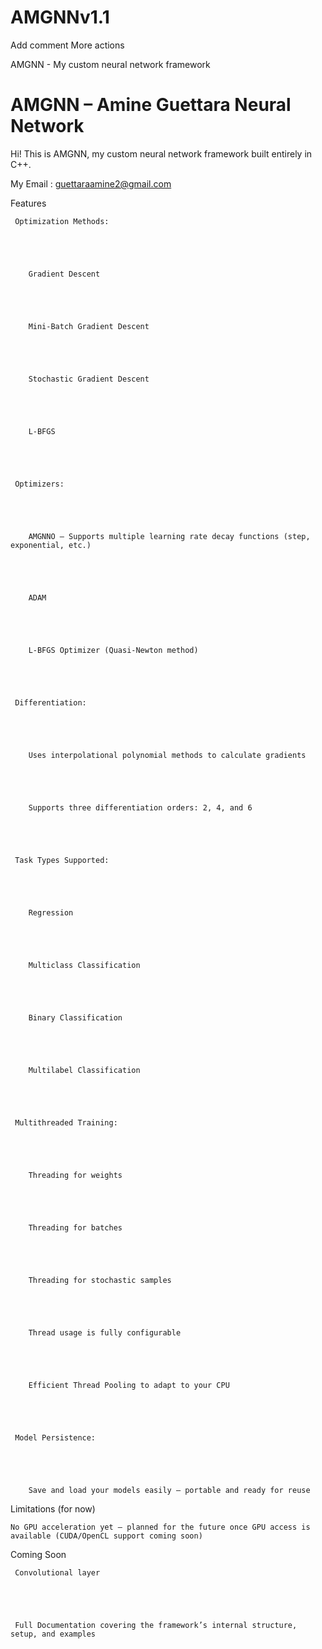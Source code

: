 # AMGNNv1.1
Add comment
More actions


AMGNN - My custom neural network framework





# AMGNN – Amine Guettara Neural Network





Hi! This is AMGNN, my custom neural network framework built entirely in C++.





My Email : guettaraamine2@gmail.com





Features





     Optimization Methods:





        Gradient Descent





        Mini-Batch Gradient Descent





        Stochastic Gradient Descent





        L-BFGS





     Optimizers:





        AMGNNO – Supports multiple learning rate decay functions (step, exponential, etc.)





        ADAM





        L-BFGS Optimizer (Quasi-Newton method)





     Differentiation:





        Uses interpolational polynomial methods to calculate gradients





        Supports three differentiation orders: 2, 4, and 6





     Task Types Supported:





        Regression





        Multiclass Classification





        Binary Classification





        Multilabel Classification





     Multithreaded Training:





        Threading for weights





        Threading for batches





        Threading for stochastic samples





        Thread usage is fully configurable





        Efficient Thread Pooling to adapt to your CPU





     Model Persistence:





        Save and load your models easily — portable and ready for reuse





 Limitations (for now)





    No GPU acceleration yet — planned for the future once GPU access is available (CUDA/OpenCL support coming soon)





 Coming Soon





     Convolutional layer





     Full Documentation covering the framework’s internal structure, setup, and examples

